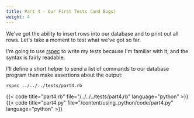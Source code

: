 ```yaml
---
title: Part 4 - Our First Tests (and Bugs)
weight: 4
---
```


We've got the ability to insert rows into our database and to print out all rows. Let's take a moment to test what we've got so far.

I'm going to use [rspec](http://rspec.info/) to write my tests because I'm familiar with it, and the syntax is fairly readable.

I'll define a short helper to send a list of commands to our database program then make assertions about the output:

`rspec ../../../tests/part4.rb`

{{< code title="part4.rb" file="/../../../tests/part4.rb" language="python" >}}
{{< code title="part4.py" file="/content/using_python/code/part4.py" language="python" >}}






